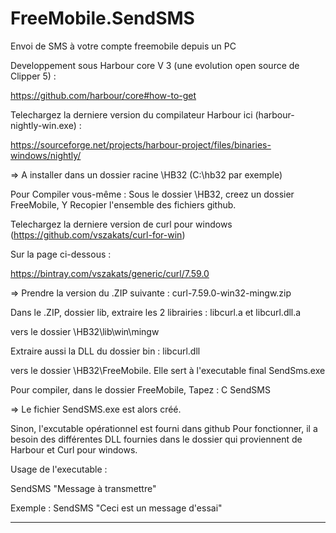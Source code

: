 # FreeMobile.SendSMS
Envoi de SMS à votre compte freemobile depuis un PC

Developpement sous Harbour core V 3 (une evolution open source de Clipper 5) :

https://github.com/harbour/core#how-to-get

Telechargez la derniere version du compilateur Harbour ici (harbour-nightly-win.exe) :

https://sourceforge.net/projects/harbour-project/files/binaries-windows/nightly/

=> A installer dans un dossier racine \HB32 (C:\hb32 par exemple)

Pour Compiler vous-même :
Sous le dossier \HB32, creez un dossier FreeMobile,
Y Recopier l'ensemble des fichiers github.

Telechargez la derniere version de curl pour windows (https://github.com/vszakats/curl-for-win)

Sur la page ci-dessous :

https://bintray.com/vszakats/generic/curl/7.59.0

=> Prendre la version du .ZIP suivante : curl-7.59.0-win32-mingw.zip

Dans le .ZIP, dossier lib, extraire les 2 librairies : 
libcurl.a et
libcurl.dll.a 

vers le dossier \HB32\lib\win\mingw

Extraire aussi la DLL du dossier bin :
libcurl.dll

vers le dossier \HB32\FreeMobile.
Elle sert à l'executable final SendSms.exe

Pour compiler, dans le dossier FreeMobile, Tapez :
C SendSMS

=> Le fichier SendSMS.exe est alors créé.

Sinon, l'excutable opérationnel est fourni dans github
Pour fonctionner, il a besoin des différentes DLL fournies dans le dossier qui proviennent de Harbour et Curl pour windows.

Usage de l'executable :

SendSMS "Message à transmettre"

Exemple : SendSMS "Ceci est un message d'essai"

-------------------------------------------------------------
